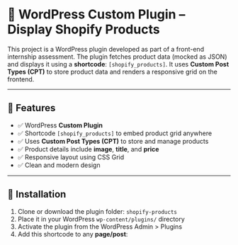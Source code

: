 # 🔌 WordPress Custom Plugin – Display Shopify Products

This project is a WordPress plugin developed as part of a front-end internship assessment. The plugin fetches product data (mocked as JSON) and displays it using a **shortcode**: `[shopify_products]`. It uses **Custom Post Types (CPT)** to store product data and renders a responsive grid on the frontend.

---

## 🧩 Features

- ✅ WordPress **Custom Plugin**
- ✅ Shortcode `[shopify_products]` to embed product grid anywhere
- ✅ Uses **Custom Post Types (CPT)** to store and manage products
- ✅ Product details include **image**, **title**, and **price**
- ✅ Responsive layout using CSS Grid
- ✅ Clean and modern design

---

## 🔧 Installation

1. Clone or download the plugin folder: `shopify-products`
2. Place it in your WordPress `wp-content/plugins/` directory
3. Activate the plugin from the WordPress Admin > Plugins
4. Add this shortcode to any **page/post**:  
